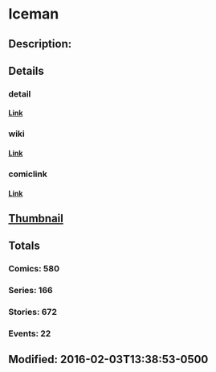 # Iceman
## Description: 
## Details
### detail
#### [Link](http://marvel.com/comics/characters/1009362/iceman?utm_campaign=apiRef&utm_source=225578a89fc76f3d20fbffda5d17a88d)
### wiki
#### [Link](http://marvel.com/universe/Iceman?utm_campaign=apiRef&utm_source=225578a89fc76f3d20fbffda5d17a88d)
### comiclink
#### [Link](http://marvel.com/comics/characters/1009362/iceman?utm_campaign=apiRef&utm_source=225578a89fc76f3d20fbffda5d17a88d)
## [Thumbnail](http://i.annihil.us/u/prod/marvel/i/mg/1/d0/52696c836898c.jpg)
## Totals
### Comics: 580
### Series: 166
### Stories: 672
### Events: 22
## Modified: 2016-02-03T13:38:53-0500